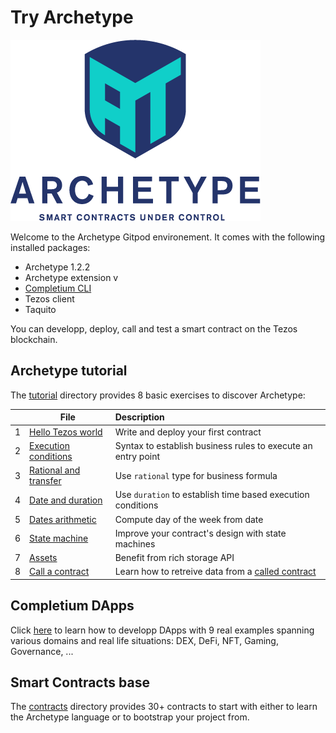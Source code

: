# Try Archetype

![alt text](./img/archetype-logo.png)


Welcome to the Archetype Gitpod environement. It comes with the following installed packages:
* Archetype 1.2.2
* Archetype extension v
* [Completium CLI](https://compleitum.com/docs/dapp-tools/completium-cli)
* Tezos client
* Taquito

You can developp, deploy, call and test a smart contract on the Tezos blockchain.

## Archetype tutorial

The [tutorial](./tutorial) directory provides 8 basic exercises to discover Archetype:

|  | File | Description |
| -- | -- | :-- |
| 1 | [Hello Tezos world](./tutorial/1-hello.arl) | Write and deploy your first contract |
| 2 | [Execution conditions](./tutorial/2-exec_conditions.arl) | Syntax to establish business rules to execute an entry point |
| 3 | [Rational and transfer](./tutorial/3-rat_transfer.arl) | Use `rational` type for business formula |
| 4 | [Date and duration](./tutorial/4-time_window.arl) | Use `duration` to establish time based execution conditions
| 5 | [Dates arithmetic](./tutorial/5-weekday.arl) | Compute day of the week from date
| 6 | [State machine](./tutorial/6-state_machine.arl) | Improve your contract's design with state machines |
| 7 | [Assets](./tutorial/7-assets) | Benefit from rich storage API
| 8 | [Call a contract](./tutorial/8-2-contract-caller.arl) | Learn how to retreive data from a [called contract](./tutorial/8-1-contract_called) |

## Completium DApps

Click [here](https://completium.com/dapps) to learn how to developp DApps with 9 real examples spanning various domains and real life situations: DEX, DeFi, NFT, Gaming, Governance, ...

## Smart Contracts base

The [contracts](./contracts) directory provides 30+ contracts to start with either to learn the Archetype language or to bootstrap your project from.